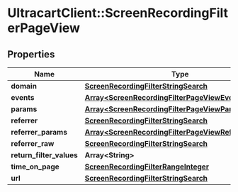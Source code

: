 # UltracartClient::ScreenRecordingFilterPageView

## Properties
Name | Type | Description | Notes
------------ | ------------- | ------------- | -------------
**domain** | [**ScreenRecordingFilterStringSearch**](ScreenRecordingFilterStringSearch.md) |  | [optional] 
**events** | [**Array&lt;ScreenRecordingFilterPageViewEvent&gt;**](ScreenRecordingFilterPageViewEvent.md) |  | [optional] 
**params** | [**Array&lt;ScreenRecordingFilterPageViewParam&gt;**](ScreenRecordingFilterPageViewParam.md) |  | [optional] 
**referrer** | [**ScreenRecordingFilterStringSearch**](ScreenRecordingFilterStringSearch.md) |  | [optional] 
**referrer_params** | [**Array&lt;ScreenRecordingFilterPageViewReferrerParam&gt;**](ScreenRecordingFilterPageViewReferrerParam.md) |  | [optional] 
**referrer_raw** | [**ScreenRecordingFilterStringSearch**](ScreenRecordingFilterStringSearch.md) |  | [optional] 
**return_filter_values** | **Array&lt;String&gt;** |  | [optional] 
**time_on_page** | [**ScreenRecordingFilterRangeInteger**](ScreenRecordingFilterRangeInteger.md) |  | [optional] 
**url** | [**ScreenRecordingFilterStringSearch**](ScreenRecordingFilterStringSearch.md) |  | [optional] 


